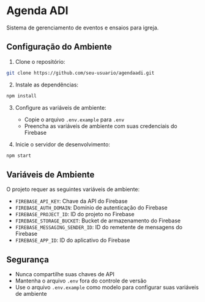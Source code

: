 # Agenda ADI

Sistema de gerenciamento de eventos e ensaios para igreja.

## Configuração do Ambiente

1. Clone o repositório:
```bash
git clone https://github.com/seu-usuario/agendaadi.git
```

2. Instale as dependências:
```bash
npm install
```

3. Configure as variáveis de ambiente:
   - Copie o arquivo `.env.example` para `.env`
   - Preencha as variáveis de ambiente com suas credenciais do Firebase

4. Inicie o servidor de desenvolvimento:
```bash
npm start
```

## Variáveis de Ambiente

O projeto requer as seguintes variáveis de ambiente:

- `FIREBASE_API_KEY`: Chave da API do Firebase
- `FIREBASE_AUTH_DOMAIN`: Domínio de autenticação do Firebase
- `FIREBASE_PROJECT_ID`: ID do projeto no Firebase
- `FIREBASE_STORAGE_BUCKET`: Bucket de armazenamento do Firebase
- `FIREBASE_MESSAGING_SENDER_ID`: ID do remetente de mensagens do Firebase
- `FIREBASE_APP_ID`: ID do aplicativo do Firebase

## Segurança

- Nunca compartilhe suas chaves de API
- Mantenha o arquivo `.env` fora do controle de versão
- Use o arquivo `.env.example` como modelo para configurar suas variáveis de ambiente 